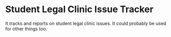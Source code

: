 Student Legal Clinic Issue Tracker
==================================

It tracks and reports on student legal clinic issues.  It could
probably be used for other things too.
